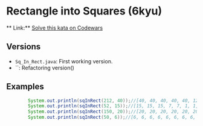 # Rectangle into Squares (6kyu)
** Link:** [Solve this kata on Codewars](https://www.codewars.com/kata/55466989aeecab5aac00003e)
## Versions
- `Sq_In_Rect.java`: First working version.
- ``: Refactoring version()

## Examples
```java
        System.out.println(sqInRect(212, 40));//[40, 40, 40, 40, 40, 12, 12, 12, 4, 4, 4]
        System.out.println(sqInRect(52, 15));//[15, 15, 15, 7, 7, 1, 1, 1, 1, 1, 1, 1]
        System.out.println(sqInRect(150, 20));//[20, 20, 20, 20, 20, 20, 20, 10, 10]
        System.out.println(sqInRect(50, 6));//[6, 6, 6, 6, 6, 6, 6, 6, 2, 2, 2]
